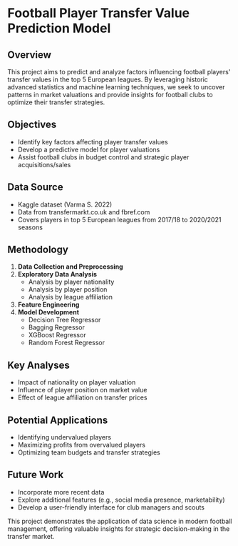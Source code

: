 # Football Player Transfer Value Prediction Model

## Overview
This project aims to predict and analyze factors influencing football players' transfer values in the top 5 European leagues. By leveraging historic advanced statistics and machine learning techniques, we seek to uncover patterns in market valuations and provide insights for football clubs to optimize their transfer strategies.

## Objectives
- Identify key factors affecting player transfer values
- Develop a predictive model for player valuations
- Assist football clubs in budget control and strategic player acquisitions/sales

## Data Source
- Kaggle dataset (Varma S. 2022)
- Data from transfermarkt.co.uk and fbref.com
- Covers players in top 5 European leagues from 2017/18 to 2020/2021 seasons

## Methodology
1. **Data Collection and Preprocessing**
2. **Exploratory Data Analysis**
   - Analysis by player nationality
   - Analysis by player position
   - Analysis by league affiliation
3. **Feature Engineering**
4. **Model Development**
   - Decision Tree Regressor
   - Bagging Regressor
   - XGBoost Regressor
   - Random Forest Regressor

## Key Analyses
- Impact of nationality on player valuation
- Influence of player position on market value
- Effect of league affiliation on transfer prices

## Potential Applications
- Identifying undervalued players
- Maximizing profits from overvalued players
- Optimizing team budgets and transfer strategies

## Future Work
- Incorporate more recent data
- Explore additional features (e.g., social media presence, marketability)
- Develop a user-friendly interface for club managers and scouts

This project demonstrates the application of data science in modern football management, offering valuable insights for strategic decision-making in the transfer market.
